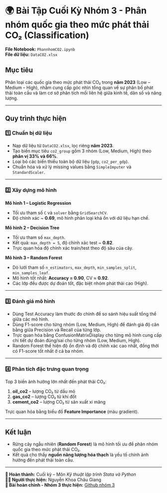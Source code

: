 # 🌍 Bài Tập Cuối Kỳ Nhóm 3 - Phân nhóm quốc gia theo mức phát thải CO₂ (Classification)

**File Notebook:** `PhannhomCO2.ipynb`  
**File dữ liệu:** `DataCO2.xlsx`

## Mục tiêu
Phân loại các quốc gia theo mức phát thải CO₂ trong **năm 2023** (Low – Medium – High), nhằm cung cấp góc nhìn tổng quan về sự phân bố phát thải toàn cầu và làm cơ sở phân tích mối liên hệ giữa kinh tế, dân số và năng lượng.

---

## Quy trình thực hiện

### 1️⃣ Chuẩn bị dữ liệu
- Nạp dữ liệu từ `DataCO2.xlsx`, lọc riêng **năm 2023**.  
- Tạo biến mục tiêu `co2_group` gồm 3 nhóm (Low, Medium, High) theo **phân vị 33% và 66%**.  
- Loại bỏ các biến thiếu toàn bộ dữ liệu (`gdp`, `co2_per_gdp`).  
- Chuẩn hóa và xử lý missing values bằng `SimpleImputer` và `StandardScaler`.

---

### 2️⃣ Xây dựng mô hình
**Mô hình 1 – Logistic Regression**  
- Tối ưu tham số `C` và `solver` bằng `GridSearchCV`.  
- Độ chính xác ~ **0.69**, mô hình phân loại khá ổn với dữ liệu hạn chế.  

**Mô hình 2 – Decision Tree**  
- Tối ưu tham số `max_depth`.  
- Kết quả: `max_depth = 5`, độ chính xác test ~ **0.82**.  
- Trực quan hóa độ chính xác train/test theo độ sâu của cây.

**Mô hình 3 – Random Forest**  
- Dò lưới tham số `n_estimators`, `max_depth`, `min_samples_split`, `min_samples_leaf`.  
- Mô hình tốt nhất: **Accuracy = 0.90**, CV ≈ **0.92**.  
- Các lớp đều được dự đoán tốt, đặc biệt nhóm phát thải cao (High).

---

### 3️⃣ Đánh giá mô hình
- Dùng Test Accuracy làm thước đo chính để so sánh hiệu suất tổng thể giữa các mô hình.
- Dùng F1-score cho từng nhóm (Low, Medium, High) để đánh giá độ cân bằng giữa Precision và Recall của từng lớp.
- Trực quan hóa bằng ConfusionMatrixDisplay cho từng mô hình cung cấp chi tiết dự đoán đúng/sai cho từng nhóm (Low, Medium, High).
- Random Forest thể hiện độ ổn định và độ chính xác cao nhất, đồng thời có F1-score tốt nhất ở cả ba nhóm.

---

### 4️⃣ Phân tích đặc trưng quan trọng
Top 3 biến ảnh hưởng lớn nhất đến phát thải CO₂:
1. **oil_co2** – lượng CO₂ từ dầu mỏ  
2. **gas_co2** – lượng CO₂ từ khí đốt  
3. **cement_co2** – lượng CO₂ từ sản xuất xi măng  

Trực quan hóa bằng biểu đồ **Feature Importance** (màu gradient).

---

## Kết luận
- Rừng cây ngẫu nhiên (**Random Forest**) là mô hình tối ưu để phân nhóm quốc gia theo mức phát thải CO₂.  
- Kết quả cho thấy **nguồn năng lượng hóa thạch** là yếu tố chính ảnh hưởng đến phát thải toàn cầu.

---

**📅 Hoàn thành:** Cuối kỳ – Môn *Kỹ thuật lập trình Stata và Python*  
**👩‍💻 Người thực hiện:** Nguyễn Khoa Châu Giang  
**👥 Bài hoàn chỉnh - Nhóm 3 thực hiện:** [Github nhóm 3](https://github.com/thylin05/NHOM_3)
